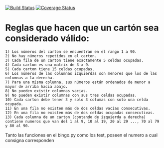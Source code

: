 [![Build Status](https://travis-ci.com/Santiagoco1/bingo.svg?branch=master)](https://travis-ci.com/Santiagoco1/bingo)  [![Coverage Status](https://coveralls.io/repos/github/Santiagoco1/bingo/badge.svg?branch=master)](https://coveralls.io/github/Santiagoco1/bingo?branch=master)

# Reglas que hacen que un cartón sea considerado válido:

    1) Los números del carton se encuentran en el rango 1 a 90. 
    2) No hay números repetidos en el carton.
    3) Cada fila de un carton tiene exactamente 5 celdas ocupadas.
    4) Cada carton es una matrix de 3 x 9.
    5) Cada carton tiene 15 celdas ocupadas.
    6) Los números de las columnas izquierdas son menores que los de las columnas a la derecha.
    7) Para una misma columna, sus números están ordenados de menor a mayor de arriba hacia abajo.
    8) No pueden existir columnas vacias.
    9) No pueden existir columnas con sus tres celdas ocupadas.
    10) Cada carton debe tener 3 y solo 3 columas con solo una celda ocupada.
    11) En una fila no existen más de dos celdas vacías consecutivas.
    12) En una fila no existen más de dos celdas ocupadas consecutivas.
    13) Cada columna de un carton (contando de izquierda a derecha) contiene numeros que van del 1 al 9, 10 al 19, 20 al 29 ..., 70 al 79 y 80 al 90.

Tanto las funciones en el bingo.py como los test, poseen el numero a cual consigna corresponden
